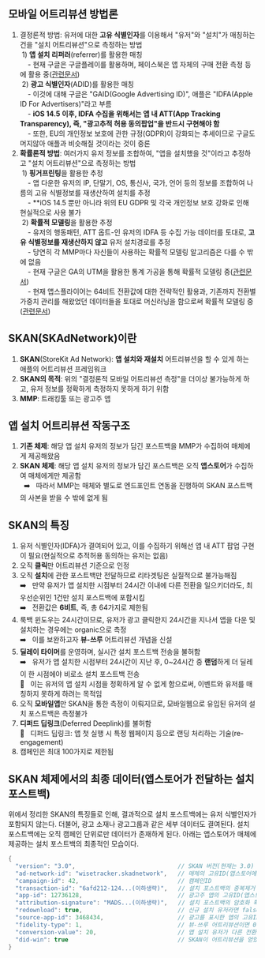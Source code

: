 ## 모바일 어트리뷰션 방법론

1. 결정론적 방법: 유저에 대한 **고유 식별인자**를 이용해서 "유저"와 "설치"가 매칭하는 건을 "설치 어트리뷰션"으로 측정하는 방법    
&nbsp;1) **앱 설치 리퍼러**(referrer)를 활용한 매칭  
&nbsp;&nbsp;&nbsp;&nbsp;- 현재 구글은 구글플레이를 활용하며, 페이스북은 앱 자체의 구매 전환 측정 등에 활용 중([관련문서](https://blog.hunchads.com/ios-14-facebook-tracking-update))  
&nbsp;2) **광고 식별인자**(ADID)를 활용한 매칭  
&nbsp;&nbsp;&nbsp;&nbsp;- 이것에 대해 구글은 "GAID(Google Advertising ID)", 애플은 "IDFA(Apple ID For Advertisers)"라고 부름  
&nbsp;&nbsp;&nbsp;&nbsp;- **iOS 14.5 이후, IDFA 수집을 위해서는 앱 내 ATT(App Tracking Transparency), 즉, "광고추적 허용 동의팝업"을 반드시 구현해야 함**  
&nbsp;&nbsp;&nbsp;&nbsp;- 또한, EU의 개인정보 보호에 관한 규정(GDPR)이 강화되는 추세이므로 구글도 머지않아 애플과 비슷해질 것이라는 것이 중론
2. **확률론적 방법**: 여러가지 유저 정보를 조합하여, "앱을 설치했을 것"이라고 추정하고 "설치 어트리뷰션"으로 측정하는 방법  
&nbsp;1) **핑거프린팅**을 활용한 추정  
&nbsp;&nbsp;&nbsp;&nbsp;- 앱 다운한 유저의 IP, 단말기, OS, 통신사, 국가, 언어 등의 정보를 조합하여 나름의 고유 식별정보를 재생산하여 설치를 추정  
&nbsp;&nbsp;&nbsp;&nbsp;- **iOS 14.5 뿐만 아니라 위의 EU GDPR 및 각국 개인정보 보호 강화로 인해 현실적으로 사용 불가  
&nbsp;2) **확률적 모델링**을 활용한 추정  
&nbsp;&nbsp;&nbsp;&nbsp;- 유저의 행동패턴, ATT 옵트-인 유저의 IDFA 등 수집 가능 데이터를 토대로, **고유 식별정보를 재생산하지 않고** 유저 설치경로를 추정  
&nbsp;&nbsp;&nbsp;&nbsp;- 당연히 각 MMP마다 자신들이 사용하는 확률적 모델링 알고리즘은 다를 수 밖에 없음  
&nbsp;&nbsp;&nbsp;&nbsp;- 현재 구글은 GA의 UTM을 활용한 통계 가공을 통해 확률적 모델링 중([관련문서](https://support.google.com/google-ads/answer/10625151?hl=en&ref_topic=3122882#zippy=%2Cwhats-the-difference-between-the-reporting-i-see-for-app-campaigns-and-the-skadnetwork-report-also-what-will-be-available-in-app-attribution-partner-reporting%2Cwhat-reporting-details-should-i-expect-for-conversion-data-captured-through-the-new-url-parameters%2Cis-it-possible-to-observe-longer-delays-for-some-of-my-app-campaigns-on-ios-as-a-result-of-conversion-modeling%2Chow-will-the-new-url-parameters-work-when-the-ad-interaction-occurs-on-a-non-google-site-will-advertisers-need-to-send-google-the-parameter-themselves%2Cin-what-cases-would-these-new-url-parameters-be-used%2Chow-will-skadnetwork-conversion-values-work-with-app-campaigns%2Chow-does-google-model-conversions-when-there-is-no-shared-identifier-between-ad-interactions-and-conversions-or-when-conversions-cant-be-measured))  
&nbsp;&nbsp;&nbsp;&nbsp;- 현재 앱스플라이어는 64비트 전환값에 대한 전략적인 활용과, 기존까지 전환별 가중치 관리를 해왔었던 데이터들을 토대로 머신러닝을 함으로써 확률적 모델링 중([관련문서](https://www.appsflyer.com/kr/blog/skadnetworks-conversion-values-power/))  

## SKAN(SKAdNetwork)이란

1. **SKAN**(StoreKit Ad Network): **앱 설치와 재설치** 어트리뷰션을 할 수 있게 하는 애플의 어트리뷰션 프레임워크
2. **SKAN의 목적**: 위의 "결정론적 모바일 어트리뷰션 측정"을 더이상 불가능하게 하고, 유저 정보를 정확하게 측정하지 못하게 하기 위함
3. **MMP**: 트래킹툴 또는 광고주 앱

## 앱 설치 어트리뷰션 작동구조

1. **기존 체제**: 해당 앱 설치 유저의 정보가 담긴 포스트백을 MMP가 수집하여 매체에게 제공해왔음  
2. **SKAN 체제**: 해당 앱 설치 유저의 정보가 담긴 포스트백은 오직 **앱스토어**가 수집하여 매체에게만 제공함  
&nbsp; ➡️ &nbsp; 따라서 MMP는 매체와 별도로 엔드포인트 연동을 진행하여 SKAN 포스트백의 사본을 받을 수 밖에 없게 됨

## SKAN의 특징

1. 유저 식별인자(IDFA)가 결여되어 있고, 이를 수집하기 위해선 앱 내 ATT 팝업 구현이 필요(현실적으로 추적허용 동의하는 유저는 없음)
2. 오직 **클릭**만 어트리뷰션 기준으로 인정
3. 오직 **설치**에 관한 포스트백만 전달하므로 리타겟팅은 실질적으로 불가능해짐  
 ➡️ &nbsp; 만약 유저가 앱 설치한 시점부터 24시간 이내에 다른 전환을 일으키더라도, 최우선순위인 1건만 설치 포스트백에 포함시킴  
 ➡️ &nbsp; 전환값은 **6비트**, 즉, 총 64가지로 제한됨
4. 룩백 윈도우는 24시간이므로, 유저가 광고 클릭한지 24시간을 지나서 앱을 다운 및 설치하는 경우에는 organic으로 측정  
 ➡️ &nbsp; 이를 보완하고자 **뷰-쓰루** 어트리뷰션 개념을 신설
5. **딜레이 타이머**를 운영하며, 실시간 설치 포스트백 전송을 불허함  
 ➡️ &nbsp; 유저가 앱 설치한 시점부터 24시간이 지난 후, 0~24시간 중 **랜덤**하게 더 딜레이 한 시점에야 비로소 설치 포스트백 전송  
 👀 &nbsp; 이는 유저의 앱 설치 시점을 정확하게 알 수 없게 함으로써, 이벤트와 유저를 매칭하지 못하게 하려는 목적임
6. 오직 **모바일앱**만 SKAN을 통한 측정이 이뤄지므로, 모바일웹으로 유입된 유저의 설치 포스트백은 측정불가
7. **디퍼드 딥링크**(Deferred Deeplink)를 불허함  
 👀 &nbsp; 디퍼드 딥링크: 앱 첫 실행 시 특정 웹페이지 등으로 랜딩 처리하는 기술(re-engagement)
8. 캠페인은 최대 100가지로 제한됨

## SKAN 체제에서의 최종 데이터(앱스토어가 전달하는 설치 포스트백)

위에서 정리한 SKAN의 특징들로 인해, 결과적으로 설치 포스트백에는 유저 식별인자가 포함되지 않는다. 더불어, 광고 소재나 광고그룹과 같은 세부 데이터도 결여된다. 설치 포스트백에는 오직 캠페인 단위로만 데이터가 존재하게 된다. 아래는 앱스토어가 매체에 제공하는 설치 포스트백의 최종적인 모습이다.  

```java
{
  "version": "3.0",                             // SKAN 버전(현재는 3.0)
  "ad-network-id": "wisetracker.skadnetwork",   // 매체의 고유ID(앱스토어에서 부여)
  "campaign-id": 42,                            // 캠페인ID
  "transaction-id": "6afd212-124...(이하생략)",   // 설치 포스트백의 중복제거 및 유효성검증을 위한 고유ID
  "app-id": 12736128,                           // 광고주 앱의 고유ID(앱스토어에서 부여)
  "attribution-signature": "MADS...(이하생략)",   // 설치 포스트백의 암호화 확인을 위한 애플의 서명
  "redownload": true,                           // 신규 설치 유저라면 false, 재설치 유저라면 true
  "source-app-id": 3468434,                     // 광고를 표시한 앱의 고유ID(앱스토어에서 부여)
  "fidelity-type": 1,                           // 뷰-쓰루 어트리뷰션이면 0, 클릭이면 1
  "conversion-value": 20,                       // 앱 설치 유저가 다른 전환을 일으킨 경우 해당 전환값(0~63)
  "did-win": true                               // SKAN이 어트리뷰션을 얻었다면 true, 얻지 못했다면 false
}
```
